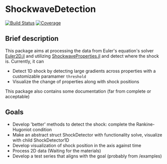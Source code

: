 # ShockwaveDetection

[![Build Status](https://github.com/warisa-r/ShockwaveDetection.jl/actions/workflows/CI.yml/badge.svg?branch=main)](https://github.com/warisa-r/ShockwaveDetection.jl/actions/workflows/CI.yml?query=branch%3Amain)
[![Coverage](https://codecov.io/gh/warisa-r/ShockwaveDetection.jl/branch/main/graph/badge.svg)](https://codecov.io/gh/warisa-r/ShockwaveDetection.jl)


## Brief description

This package aims at processing the data from Euler's equation's solver [Euler2D.jl](https://github.com/STCE-at-RWTH/ShockwaveProperties.jl) and utilizing [ShockwaveProperties.jl](https://github.com/STCE-at-RWTH/ShockwaveProperties.jl) and detect where the shock is.
Currently, it can
- Detect 1D shock by detecting large gradients across properties with a customizable paramamer `threshold`
- Visualize the change of properties along with shock positions

This package also contains some documentation (far from complete or acceptable)

## Goals
- Develop 'better' methods to detect the shock: complete the Rankine-Hugoniot condition
- Make an abstract struct ShockDetector with functionality solve, visualize with child ShockDetector1D
- Develop visualization of shock position in the axis against time
- Process 2D data (Waiting for the materials)
- Develop a test series that aligns with the goal (probably from /examples)

